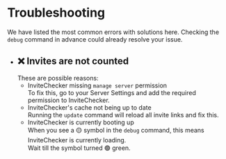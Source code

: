 # Troubleshooting

We have listed the most common errors with solutions here.
Checking the `debug` command in advance could already resolve your issue.

- ## ❌ Invites are not counted
     These are possible reasons:
    * InviteChecker missing `manage server` permission  
        To fix this, go to your Server Settings and add the required permission to InviteChecker.
    * InviteChecker's cache not being up to date  
        Running the `update` command will reload all invite links and fix this.
    * InviteChecker is currently booting up  
        When you see a 🟡 symbol in the `debug` command, this means InviteChecker is currently loading.  
        Wait till the symbol turned 🟢 green.

   
 
